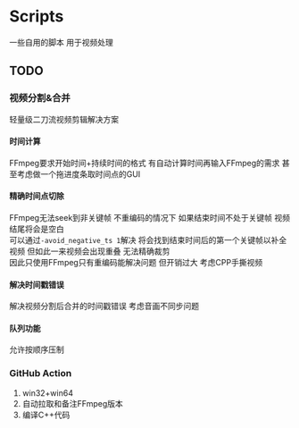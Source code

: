# Scripts

一些自用的脚本 用于视频处理

## TODO

### 视频分割&合并

轻量级二刀流视频剪辑解决方案

#### 时间计算

FFmpeg要求开始时间+持续时间的格式 有自动计算时间再输入FFmpeg的需求 甚至考虑做一个拖进度条取时间点的GUI

#### 精确时间点切除

FFmpeg无法seek到非关键帧 不重编码的情况下 如果结束时间不处于关键帧 视频结尾将会是空白  
可以通过`-avoid_negative_ts 1`解决 将会找到结束时间后的第一个关键帧以补全视频 但如此一来视频会出现重叠 无法精确裁剪  
因此只使用FFmpeg只有重编码能解决问题 但开销过大 考虑CPP手撕视频

#### 解决时间戳错误

解决视频分割后合并的时间戳错误 考虑音画不同步问题

#### 队列功能

允许按顺序压制

### GitHub Action

1. win32+win64
2. 自动拉取和备注FFmpeg版本
3. 编译C++代码
